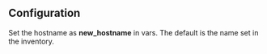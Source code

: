 ## Configuration

Set the hostname as **new_hostname** in vars. The default is the name set in the inventory.
